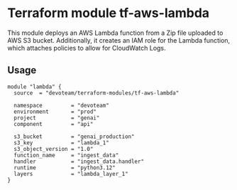 # Terraform module tf-aws-lambda

This module deploys an AWS Lambda function from a Zip file uploaded to AWS S3 bucket. Additionally, it creates an IAM role for the Lambda function, which attaches policies to allow for CloudWatch Logs.

## Usage

```
module "lambda" {
  source  = "devoteam/terraform-modules/tf-aws-lambda"

  namespace         = "devoteam"
  environment       = "prod"
  project           = "genai"
  component         = "api"

  s3_bucket         = "genai_production"
  s3_key            = "lambda_1"
  s3_object_version = "1.0"
  function_name     = "ingest_data"
  handler           = "ingest_data.handler"
  runtime           = "python3.12"
  layers            = "lambda_layer_1"
}
```